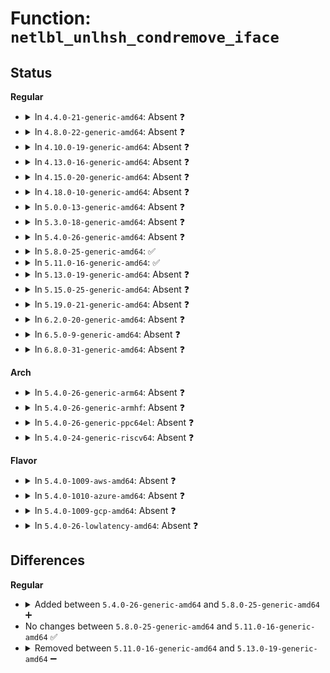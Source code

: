 # Function: <code>netlbl_unlhsh_condremove_iface</code>

## Status
<b>Regular</b>
<ul>
<li>
<details>
<summary>In <code>4.4.0-21-generic-amd64</code>: Absent ❓</summary>

```json
{
  "name": "netlbl_unlhsh_condremove_iface",
  "collision_type": "Unique Static",
  "inline_type": "Full",
  "funcs": [
    {
      "addr": 18446744071587296892,
      "name": "netlbl_unlhsh_condremove_iface",
      "external": false,
      "loc": "net/netlabel/netlabel_unlabeled.c:605",
      "file": "net/netlabel/netlabel_unlabeled.c",
      "inline": "not declared, inlined",
      "caller_inline": [
        "net/netlabel/netlabel_unlabeled.c:netlbl_unlhsh_remove"
      ],
      "caller_func": []
    }
  ],
  "symbols": []
}
```
</details>
</li>
<li>
<details>
<summary>In <code>4.8.0-22-generic-amd64</code>: Absent ❓</summary>

```json
{
  "name": "netlbl_unlhsh_condremove_iface",
  "collision_type": "Unique Static",
  "inline_type": "Full",
  "funcs": [
    {
      "addr": 18446744071587765550,
      "name": "netlbl_unlhsh_condremove_iface",
      "external": false,
      "loc": "net/netlabel/netlabel_unlabeled.c:605",
      "file": "net/netlabel/netlabel_unlabeled.c",
      "inline": "not declared, inlined",
      "caller_inline": [
        "net/netlabel/netlabel_unlabeled.c:netlbl_unlhsh_remove"
      ],
      "caller_func": []
    }
  ],
  "symbols": []
}
```
</details>
</li>
<li>
<details>
<summary>In <code>4.10.0-19-generic-amd64</code>: Absent ❓</summary>

```json
{
  "name": "netlbl_unlhsh_condremove_iface",
  "collision_type": "Unique Static",
  "inline_type": "Full",
  "funcs": [
    {
      "addr": 18446744071587980766,
      "name": "netlbl_unlhsh_condremove_iface",
      "external": false,
      "loc": "net/netlabel/netlabel_unlabeled.c:599",
      "file": "net/netlabel/netlabel_unlabeled.c",
      "inline": "not declared, inlined",
      "caller_inline": [
        "net/netlabel/netlabel_unlabeled.c:netlbl_unlhsh_remove"
      ],
      "caller_func": []
    }
  ],
  "symbols": []
}
```
</details>
</li>
<li>
<details>
<summary>In <code>4.13.0-16-generic-amd64</code>: Absent ❓</summary>

```json
{
  "name": "netlbl_unlhsh_condremove_iface",
  "collision_type": "Unique Static",
  "inline_type": "Full",
  "funcs": [
    {
      "addr": 18446744071588138605,
      "name": "netlbl_unlhsh_condremove_iface",
      "external": false,
      "loc": "net/netlabel/netlabel_unlabeled.c:599",
      "file": "net/netlabel/netlabel_unlabeled.c",
      "inline": "not declared, inlined",
      "caller_inline": [
        "net/netlabel/netlabel_unlabeled.c:netlbl_unlhsh_remove"
      ],
      "caller_func": []
    }
  ],
  "symbols": []
}
```
</details>
</li>
<li>
<details>
<summary>In <code>4.15.0-20-generic-amd64</code>: Absent ❓</summary>

```json
{
  "name": "netlbl_unlhsh_condremove_iface",
  "collision_type": "Unique Static",
  "inline_type": "Full",
  "funcs": [
    {
      "addr": 18446744071588686429,
      "name": "netlbl_unlhsh_condremove_iface",
      "external": false,
      "loc": "net/netlabel/netlabel_unlabeled.c:599",
      "file": "net/netlabel/netlabel_unlabeled.c",
      "inline": "not declared, inlined",
      "caller_inline": [
        "net/netlabel/netlabel_unlabeled.c:netlbl_unlhsh_remove"
      ],
      "caller_func": []
    }
  ],
  "symbols": []
}
```
</details>
</li>
<li>
<details>
<summary>In <code>4.18.0-10-generic-amd64</code>: Absent ❓</summary>

```json
{
  "name": "netlbl_unlhsh_condremove_iface",
  "collision_type": "Unique Static",
  "inline_type": "Full",
  "funcs": [
    {
      "addr": 18446744071589053117,
      "name": "netlbl_unlhsh_condremove_iface",
      "external": false,
      "loc": "net/netlabel/netlabel_unlabeled.c:599",
      "file": "net/netlabel/netlabel_unlabeled.c",
      "inline": "not declared, inlined",
      "caller_inline": [
        "net/netlabel/netlabel_unlabeled.c:netlbl_unlhsh_remove"
      ],
      "caller_func": []
    }
  ],
  "symbols": []
}
```
</details>
</li>
<li>
<details>
<summary>In <code>5.0.0-13-generic-amd64</code>: Absent ❓</summary>

```json
{
  "name": "netlbl_unlhsh_condremove_iface",
  "collision_type": "Unique Static",
  "inline_type": "Full",
  "funcs": [
    {
      "addr": 18446744071589279022,
      "name": "netlbl_unlhsh_condremove_iface",
      "external": false,
      "loc": "net/netlabel/netlabel_unlabeled.c:599",
      "file": "net/netlabel/netlabel_unlabeled.c",
      "inline": "not declared, inlined",
      "caller_inline": [
        "net/netlabel/netlabel_unlabeled.c:netlbl_unlhsh_remove"
      ],
      "caller_func": []
    }
  ],
  "symbols": []
}
```
</details>
</li>
<li>
<details>
<summary>In <code>5.3.0-18-generic-amd64</code>: Absent ❓</summary>

```json
{
  "name": "netlbl_unlhsh_condremove_iface",
  "collision_type": "Unique Static",
  "inline_type": "Full",
  "funcs": [
    {
      "addr": 18446744071589734696,
      "name": "netlbl_unlhsh_condremove_iface",
      "external": false,
      "loc": "net/netlabel/netlabel_unlabeled.c:585",
      "file": "net/netlabel/netlabel_unlabeled.c",
      "inline": "not declared, inlined",
      "caller_inline": [
        "net/netlabel/netlabel_unlabeled.c:netlbl_unlhsh_remove"
      ],
      "caller_func": []
    }
  ],
  "symbols": []
}
```
</details>
</li>
<li>
<details>
<summary>In <code>5.4.0-26-generic-amd64</code>: Absent ❓</summary>

```json
{
  "name": "netlbl_unlhsh_condremove_iface",
  "collision_type": "Unique Static",
  "inline_type": "Full",
  "funcs": [
    {
      "addr": 18446744071589958920,
      "name": "netlbl_unlhsh_condremove_iface",
      "external": false,
      "loc": "net/netlabel/netlabel_unlabeled.c:585",
      "file": "net/netlabel/netlabel_unlabeled.c",
      "inline": "not declared, inlined",
      "caller_inline": [
        "net/netlabel/netlabel_unlabeled.c:netlbl_unlhsh_remove"
      ],
      "caller_func": []
    }
  ],
  "symbols": []
}
```
</details>
</li>
<li>
<details>
<summary>In <code>5.8.0-25-generic-amd64</code>: ✅</summary>

```c
void netlbl_unlhsh_condremove_iface(struct netlbl_unlhsh_iface * iface)
```

```json
{
  "name": "netlbl_unlhsh_condremove_iface",
  "collision_type": "Unique Static",
  "inline_type": "No",
  "funcs": [
    {
      "addr": 18446744071590987856,
      "name": "netlbl_unlhsh_condremove_iface",
      "external": false,
      "loc": "net/netlabel/netlabel_unlabeled.c:585",
      "file": "net/netlabel/netlabel_unlabeled.c",
      "inline": "seen, unknown",
      "caller_inline": [],
      "caller_func": [
        "net/netlabel/netlabel_unlabeled.c:netlbl_unlhsh_remove"
      ]
    }
  ],
  "symbols": [
    {
      "addr": 18446744071590987856,
      "name": "netlbl_unlhsh_condremove_iface",
      "section": ".text",
      "bind": "STB_LOCAL",
      "size": 230
    }
  ]
}
```
</details>
</li>
<li>
<details>
<summary>In <code>5.11.0-16-generic-amd64</code>: ✅</summary>

```c
void netlbl_unlhsh_condremove_iface(struct netlbl_unlhsh_iface * iface)
```

```json
{
  "name": "netlbl_unlhsh_condremove_iface",
  "collision_type": "Unique Static",
  "inline_type": "No",
  "funcs": [
    {
      "addr": 18446744071591052432,
      "name": "netlbl_unlhsh_condremove_iface",
      "external": false,
      "loc": "net/netlabel/netlabel_unlabeled.c:585",
      "file": "net/netlabel/netlabel_unlabeled.c",
      "inline": "seen, unknown",
      "caller_inline": [],
      "caller_func": [
        "net/netlabel/netlabel_unlabeled.c:netlbl_unlhsh_remove"
      ]
    }
  ],
  "symbols": [
    {
      "addr": 18446744071591052432,
      "name": "netlbl_unlhsh_condremove_iface",
      "section": ".text",
      "bind": "STB_LOCAL",
      "size": 230
    }
  ]
}
```
</details>
</li>
<li>
<details>
<summary>In <code>5.13.0-19-generic-amd64</code>: Absent ❓</summary>

```json
{
  "name": "netlbl_unlhsh_condremove_iface",
  "collision_type": "Unique Static",
  "inline_type": "Full",
  "funcs": [
    {
      "addr": 18446744071590984457,
      "name": "netlbl_unlhsh_condremove_iface",
      "external": false,
      "loc": "net/netlabel/netlabel_unlabeled.c:585",
      "file": "net/netlabel/netlabel_unlabeled.c",
      "inline": "not declared, inlined",
      "caller_inline": [
        "net/netlabel/netlabel_unlabeled.c:netlbl_unlhsh_remove"
      ],
      "caller_func": []
    }
  ],
  "symbols": []
}
```
</details>
</li>
<li>
<details>
<summary>In <code>5.15.0-25-generic-amd64</code>: Absent ❓</summary>

```json
{
  "name": "netlbl_unlhsh_condremove_iface",
  "collision_type": "Unique Static",
  "inline_type": "Full",
  "funcs": [
    {
      "addr": 18446744071591821993,
      "name": "netlbl_unlhsh_condremove_iface",
      "external": false,
      "loc": "net/netlabel/netlabel_unlabeled.c:583",
      "file": "net/netlabel/netlabel_unlabeled.c",
      "inline": "not declared, inlined",
      "caller_inline": [
        "net/netlabel/netlabel_unlabeled.c:netlbl_unlhsh_remove"
      ],
      "caller_func": []
    }
  ],
  "symbols": []
}
```
</details>
</li>
<li>
<details>
<summary>In <code>5.19.0-21-generic-amd64</code>: Absent ❓</summary>

```json
{
  "name": "netlbl_unlhsh_condremove_iface",
  "collision_type": "Unique Static",
  "inline_type": "Full",
  "funcs": [
    {
      "addr": 18446744071593535576,
      "name": "netlbl_unlhsh_condremove_iface",
      "external": false,
      "loc": "net/netlabel/netlabel_unlabeled.c:583",
      "file": "net/netlabel/netlabel_unlabeled.c",
      "inline": "not declared, inlined",
      "caller_inline": [
        "net/netlabel/netlabel_unlabeled.c:netlbl_unlhsh_remove"
      ],
      "caller_func": []
    }
  ],
  "symbols": []
}
```
</details>
</li>
<li>
<details>
<summary>In <code>6.2.0-20-generic-amd64</code>: Absent ❓</summary>

```json
{
  "name": "netlbl_unlhsh_condremove_iface",
  "collision_type": "Unique Static",
  "inline_type": "Full",
  "funcs": [
    {
      "addr": 18446744071595456328,
      "name": "netlbl_unlhsh_condremove_iface",
      "external": false,
      "loc": "net/netlabel/netlabel_unlabeled.c:583",
      "file": "net/netlabel/netlabel_unlabeled.c",
      "inline": "not declared, inlined",
      "caller_inline": [
        "net/netlabel/netlabel_unlabeled.c:netlbl_unlhsh_remove"
      ],
      "caller_func": []
    }
  ],
  "symbols": []
}
```
</details>
</li>
<li>
<details>
<summary>In <code>6.5.0-9-generic-amd64</code>: Absent ❓</summary>

```json
{
  "name": "netlbl_unlhsh_condremove_iface",
  "collision_type": "Unique Static",
  "inline_type": "Full",
  "funcs": [
    {
      "addr": 18446744071595963446,
      "name": "netlbl_unlhsh_condremove_iface",
      "external": false,
      "loc": "net/netlabel/netlabel_unlabeled.c:583",
      "file": "net/netlabel/netlabel_unlabeled.c",
      "inline": "not declared, inlined",
      "caller_inline": [
        "net/netlabel/netlabel_unlabeled.c:netlbl_unlhsh_remove"
      ],
      "caller_func": []
    }
  ],
  "symbols": []
}
```
</details>
</li>
<li>
<details>
<summary>In <code>6.8.0-31-generic-amd64</code>: Absent ❓</summary>

```json
{
  "name": "netlbl_unlhsh_condremove_iface",
  "collision_type": "Unique Static",
  "inline_type": "Full",
  "funcs": [
    {
      "addr": 18446744071596825654,
      "name": "netlbl_unlhsh_condremove_iface",
      "external": false,
      "loc": "net/netlabel/netlabel_unlabeled.c:577",
      "file": "net/netlabel/netlabel_unlabeled.c",
      "inline": "not declared, inlined",
      "caller_inline": [
        "net/netlabel/netlabel_unlabeled.c:netlbl_unlhsh_remove"
      ],
      "caller_func": []
    }
  ],
  "symbols": []
}
```
</details>
</li>
</ul>
<b>Arch</b>
<ul>
<li>
<details>
<summary>In <code>5.4.0-26-generic-arm64</code>: Absent ❓</summary>

```json
{
  "name": "netlbl_unlhsh_condremove_iface",
  "collision_type": "Unique Static",
  "inline_type": "Full",
  "funcs": [
    {
      "addr": 18446603336503692612,
      "name": "netlbl_unlhsh_condremove_iface",
      "external": false,
      "loc": "net/netlabel/netlabel_unlabeled.c:585",
      "file": "net/netlabel/netlabel_unlabeled.c",
      "inline": "not declared, inlined",
      "caller_inline": [
        "net/netlabel/netlabel_unlabeled.c:netlbl_unlhsh_remove"
      ],
      "caller_func": []
    }
  ],
  "symbols": []
}
```
</details>
</li>
<li>
<details>
<summary>In <code>5.4.0-26-generic-armhf</code>: Absent ❓</summary>

```json
{
  "name": "netlbl_unlhsh_condremove_iface",
  "collision_type": "Unique Static",
  "inline_type": "Full",
  "funcs": [
    {
      "addr": 3236328764,
      "name": "netlbl_unlhsh_condremove_iface",
      "external": false,
      "loc": "net/netlabel/netlabel_unlabeled.c:585",
      "file": "net/netlabel/netlabel_unlabeled.c",
      "inline": "not declared, inlined",
      "caller_inline": [
        "net/netlabel/netlabel_unlabeled.c:netlbl_unlhsh_remove"
      ],
      "caller_func": []
    }
  ],
  "symbols": []
}
```
</details>
</li>
<li>
<details>
<summary>In <code>5.4.0-26-generic-ppc64el</code>: Absent ❓</summary>

```json
{
  "name": "netlbl_unlhsh_condremove_iface",
  "collision_type": "Unique Static",
  "inline_type": "Full",
  "funcs": [
    {
      "addr": 13835058055297522196,
      "name": "netlbl_unlhsh_condremove_iface",
      "external": false,
      "loc": "net/netlabel/netlabel_unlabeled.c:585",
      "file": "net/netlabel/netlabel_unlabeled.c",
      "inline": "not declared, inlined",
      "caller_inline": [
        "net/netlabel/netlabel_unlabeled.c:netlbl_unlhsh_remove"
      ],
      "caller_func": []
    }
  ],
  "symbols": []
}
```
</details>
</li>
<li>
<details>
<summary>In <code>5.4.0-24-generic-riscv64</code>: Absent ❓</summary>

```json
{
  "name": "netlbl_unlhsh_condremove_iface",
  "collision_type": "Unique Static",
  "inline_type": "Full",
  "funcs": [
    {
      "addr": 18446743936279625602,
      "name": "netlbl_unlhsh_condremove_iface",
      "external": false,
      "loc": "net/netlabel/netlabel_unlabeled.c:585",
      "file": "net/netlabel/netlabel_unlabeled.c",
      "inline": "not declared, inlined",
      "caller_inline": [
        "net/netlabel/netlabel_unlabeled.c:netlbl_unlhsh_remove"
      ],
      "caller_func": []
    }
  ],
  "symbols": []
}
```
</details>
</li>
</ul>
<b>Flavor</b>
<ul>
<li>
<details>
<summary>In <code>5.4.0-1009-aws-amd64</code>: Absent ❓</summary>

```json
{
  "name": "netlbl_unlhsh_condremove_iface",
  "collision_type": "Unique Static",
  "inline_type": "Full",
  "funcs": [
    {
      "addr": 18446744071589562520,
      "name": "netlbl_unlhsh_condremove_iface",
      "external": false,
      "loc": "net/netlabel/netlabel_unlabeled.c:585",
      "file": "net/netlabel/netlabel_unlabeled.c",
      "inline": "not declared, inlined",
      "caller_inline": [
        "net/netlabel/netlabel_unlabeled.c:netlbl_unlhsh_remove"
      ],
      "caller_func": []
    }
  ],
  "symbols": []
}
```
</details>
</li>
<li>
<details>
<summary>In <code>5.4.0-1010-azure-amd64</code>: Absent ❓</summary>

```json
{
  "name": "netlbl_unlhsh_condremove_iface",
  "collision_type": "Unique Static",
  "inline_type": "Full",
  "funcs": [
    {
      "addr": 18446744071589287096,
      "name": "netlbl_unlhsh_condremove_iface",
      "external": false,
      "loc": "net/netlabel/netlabel_unlabeled.c:585",
      "file": "net/netlabel/netlabel_unlabeled.c",
      "inline": "not declared, inlined",
      "caller_inline": [
        "net/netlabel/netlabel_unlabeled.c:netlbl_unlhsh_remove"
      ],
      "caller_func": []
    }
  ],
  "symbols": []
}
```
</details>
</li>
<li>
<details>
<summary>In <code>5.4.0-1009-gcp-amd64</code>: Absent ❓</summary>

```json
{
  "name": "netlbl_unlhsh_condremove_iface",
  "collision_type": "Unique Static",
  "inline_type": "Full",
  "funcs": [
    {
      "addr": 18446744071590004552,
      "name": "netlbl_unlhsh_condremove_iface",
      "external": false,
      "loc": "net/netlabel/netlabel_unlabeled.c:585",
      "file": "net/netlabel/netlabel_unlabeled.c",
      "inline": "not declared, inlined",
      "caller_inline": [
        "net/netlabel/netlabel_unlabeled.c:netlbl_unlhsh_remove"
      ],
      "caller_func": []
    }
  ],
  "symbols": []
}
```
</details>
</li>
<li>
<details>
<summary>In <code>5.4.0-26-lowlatency-amd64</code>: Absent ❓</summary>

```json
{
  "name": "netlbl_unlhsh_condremove_iface",
  "collision_type": "Unique Static",
  "inline_type": "Full",
  "funcs": [
    {
      "addr": 18446744071590054621,
      "name": "netlbl_unlhsh_condremove_iface",
      "external": false,
      "loc": "net/netlabel/netlabel_unlabeled.c:585",
      "file": "net/netlabel/netlabel_unlabeled.c",
      "inline": "not declared, inlined",
      "caller_inline": [
        "net/netlabel/netlabel_unlabeled.c:netlbl_unlhsh_remove"
      ],
      "caller_func": []
    }
  ],
  "symbols": []
}
```
</details>
</li>
</ul>

## Differences
<b>Regular</b>
<ul>
<li>
<details>
<summary>Added between <code>5.4.0-26-generic-amd64</code> and <code>5.8.0-25-generic-amd64</code> ➕</summary>

```c
void netlbl_unlhsh_condremove_iface(struct netlbl_unlhsh_iface * iface)
```
</details>
</li>
<li>
No changes between <code>5.8.0-25-generic-amd64</code> and <code>5.11.0-16-generic-amd64</code> ✅
</li>
<li>
<details>
<summary>Removed between <code>5.11.0-16-generic-amd64</code> and <code>5.13.0-19-generic-amd64</code> ➖</summary>

```c
void netlbl_unlhsh_condremove_iface(struct netlbl_unlhsh_iface * iface)
```
</details>
</li>
</ul>
